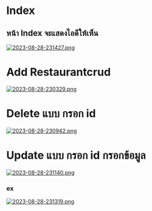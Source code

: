 # Index
## หน้า Index จะแสดงไอดีให้เห็น
[![2023-08-28-231427.png](https://i.postimg.cc/QdFMBMNT/2023-08-28-231427.png)](https://postimg.cc/18ZS2sqm)

#  Add Restaurantcrud

[![2023-08-28-230329.png](https://i.postimg.cc/6TsWsrRL/2023-08-28-230329.png)](https://postimg.cc/wRV8Lsw7)

# Delete แบบ กรอก id

[![2023-08-28-230942.png](https://i.postimg.cc/FsfpDjDC/2023-08-28-230942.png)](https://postimg.cc/gnW30693)
# Update  แบบ กรอก id กรอกข้อมูล

[![2023-08-28-231140.png](https://i.postimg.cc/kgvTb7j7/2023-08-28-231140.png)](https://postimg.cc/SnjL0bFP)
### ex
[![2023-08-28-231319.png](https://i.postimg.cc/63JTxNXG/2023-08-28-231319.png)](https://postimg.cc/SXdmc3jy)
